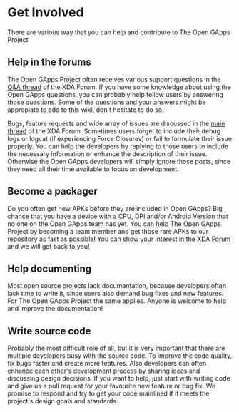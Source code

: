 # Get Involved

There are various way that you can help and contribute to The Open GApps Project

## Help in the forums
The Open GApps Project often receives various support questions in the [Q&A thread](forum.xda-developers.com/android/help/Open-GApps-QA-t3124506) of the XDA Forum. If you have some knowledge about using the Open GApps questions, you can probably help fellow users by answering those questions. Some of the questions and your answers might be appropiate to add to this wiki, don't hesitate to do so.

Bugs, feature requests and wide array of issues are discussed in the [main thread](http://forum.xda-developers.com/android/software/Open-GApps-t3098071) of the XDA Forum. Sometimes users forget to include their debug logs or logcat (if experiencing Force Closures) or fail to formulate their issue properly. You can help the developers by replying to those users to include the necessary information or enhance the description of their issue. Otherwise the Open GApps developers will simply ignore those posts, since they need all their time available to focus on development.

## Become a packager
Do you often get new APKs before they are included in Open GApps? Big chance that you have a device with a CPU, DPI and/or Android Version that no one on the Open GApps team has yet. You can help The Open GApps Project by becoming a team member and get those rare APKs to our repository as fast as possible! You can show your interest in the [XDA Forum](http://forum.xda-developers.com/android/software/Open-GApps-t3098071) and we will get back to you!

## Help documenting
Most open source projects lack documentation, because developers often lack time to write it, since users also demand bug fixes and new features. For The Open GApps Project the same applies. Anyone is welcome to help and improve the documentation!

## Write source code
Probably the most difficult role of all, but it is very important that there are multiple developers busy with the source code. To improve the code quality, fix bugs faster and create more features. Also developers can often enhance each other's development process by sharing ideas and discussing design decisions. If you want to help, just start with writing code and give us a pull request for your favourite new feature or bug fix. We promise to respond and try to get your code mainlined if it meets the project's design goals and standards.